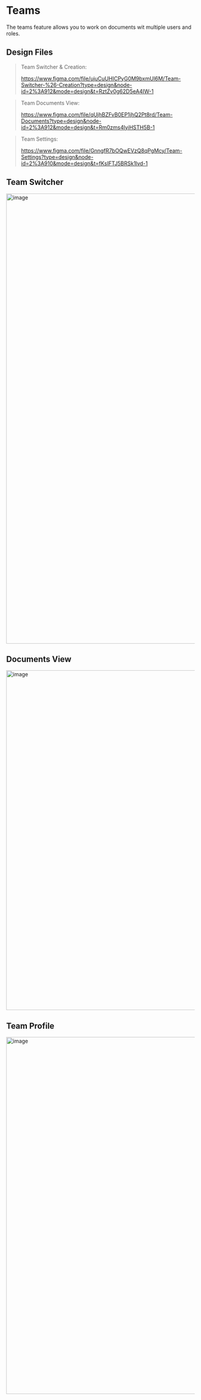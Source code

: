 # Teams
The teams feature allows you to work on documents wit multiple users and roles.

## Design Files
> Team Switcher & Creation:
>
> https://www.figma.com/file/ujuCuUHICPyG0M9bxmUl6M/Team-Switcher-%26-Creation?type=design&node-id=2%3A912&mode=design&t=RztZv0g62D5eA4IW-1

> Team Documents View:
>
> https://www.figma.com/file/qUjhBZFvB0EP1jhQ2Pt8rd/Team-Documents?type=design&node-id=2%3A912&mode=design&t=Rm0zms4lyiHSTH5B-1

> Team Settings:
>
> https://www.figma.com/file/GnngfR7bOQwEVzQ8qPgMcy/Team-Settings?type=design&node-id=2%3A910&mode=design&t=fKsIFTJ5BRSk1lvd-1

## Team Switcher
<img width="1199" alt="image" src="https://github.com/documenso/design/assets/1309312/d29d0db8-8895-41cd-96d9-216a21c55279">

## Documents View
<img width="905" alt="image" src="https://github.com/documenso/design/assets/1309312/43a56648-83dd-45ea-8974-3da7f600033d">

## Team Profile
<img width="951" alt="image" src="https://github.com/documenso/design/assets/1309312/deb40699-0225-4204-99e4-af7667bbe0f0">
